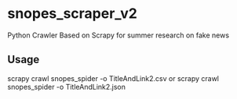 # snopes_scraper_v2
Python Crawler Based on Scrapy for summer research on fake news

## Usage
scrapy crawl snopes_spider -o TitleAndLink2.csv 
or 
scrapy crawl snopes_spider -o TitleAndLink2.json
